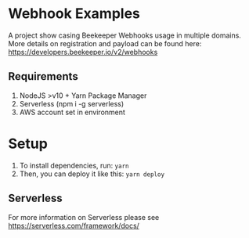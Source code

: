 # Webhook Examples
A project show casing Beekeeper Webhooks usage in multiple domains. More details on registration and payload can be found here: https://developers.beekeeper.io/v2/webhooks

## Requirements
1. NodeJS >v10 + Yarn Package Manager
2. Serverless (npm i -g serverless)
3. AWS account set in environment

# Setup
1. To install dependencies, run:  ``yarn``
2. Then, you can deploy it like this: ``yarn deploy``

## Serverless
For more information on Serverless please see https://serverless.com/framework/docs/